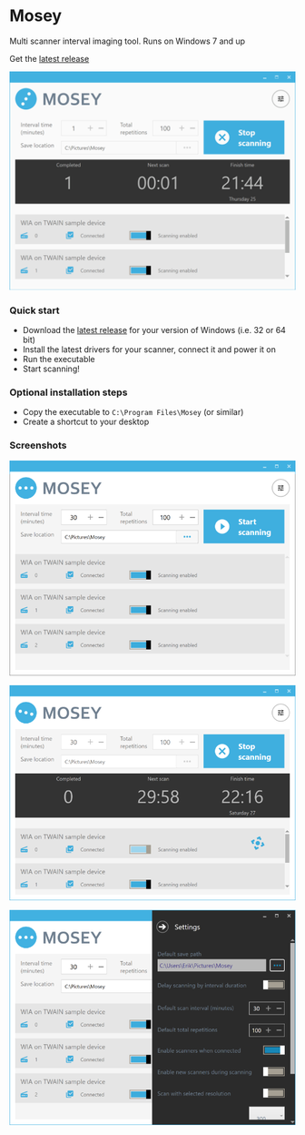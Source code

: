# Mosey
Multi scanner interval imaging tool. Runs on Windows 7 and up

Get the [latest release](https://github.com/Erik-White/Mosey/releases)

![Alt text](Docs/Images/scan_progress.gif?raw=true "Mosey scanning")

### Quick start
- Download the  [latest release](https://github.com/Erik-White/Mosey/releases) for your version of Windows (i.e. 32 or 64 bit)
- Install the latest drivers for your scanner, connect it and power it on
- Run the executable
- Start scanning!

### Optional installation steps
- Copy the executable to `C:\Program Files\Mosey` (or similar)
- Create a shortcut to your desktop

### Screenshots

![Alt text](Docs/Images/window_med.png?raw=true "Mosey main window")

![Alt text](Docs/Images/scanning_med.png?raw=true "Mosey during scanning")

![Alt text](Docs/Images/options_med.png?raw=true "Mosey options")
